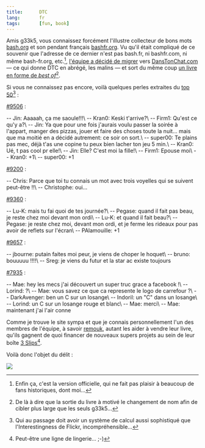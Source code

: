 ```yaml
---
title:      DTC
lang:       fr
tags:       [fun, book]
---
```


Amis g33k5, vous connaissez forcément l'illustre collecteur de bons mots [bash.org](http://bash.org/) et son pendant français [bashfr.org](http://bashfr.org/). Vu qu'il était compliqué de ce souvenir que l'adresse de ce dernier n'est pas bash.fr, ni bashfr.com, ni même bash-fr.org, etc.[^1], [l'équipe a décidé de migrer](http://shiii.org/2009/05/13/danton-tchate/) vers [DansTonChat.com](http://danstonchat.com/) — ce qui donne DTC en abrégé, les malins — et sort du même coup [un livre en forme de *best of*](http://danstonchat.com/?livre)[^2].

[^1]: Enfin ça, c'est la version officielle, qui ne fait pas plaisir à beaucoup de fans historiques, dont moi…

[^2]: De là à dire que la sortie du livre à motivé le changement de nom afin de cibler plus large que les seuls g33k5…

Si vous ne connaissez pas encore, voilà quelques perles extraites du [top 50](http://danstonchat.com/?sort=top50)[^3]  :

[#9506](http://danstonchat.com/?9506) :

-- Jin: Aaaaah, ça me saoule!!!\\
-- Kran0: Keski t'arrive?\\
-- Firm1: Qu'est ce qu'y a?\\
-- Jin: Ya que pour une fois j'aurais voulu passer la soirée à l'appart, manger des pizzas, jouer et faire des choses toute la nuit… mais que ma moitié en a décidé autrement: ce soir on sort.\\
-- super00: Te plains pas mec, déjà t'as une copine tu peux bien lacher ton jeu 5 min.\\
-- Kran0: Ué, t pas cool pr elle!\\
-- Jin: Elle? C'est moi la fille!\\
-- Firm1: Epouse moi\\
-- Kran0: +1\\
-- super00: +1

[#9200](http://danstonchat.com/?9200) :

-- Chris: Parce que toi tu connais un mot avec trois voyelles qui se suivent peut-être !!\\
-- Christophe: oui…

[#9360](http://danstonchat.com/?9360) :

-- Lu-K: mais tu fai quoi de tes journée?\\
-- Pegase: quand il fait pas beau, je reste chez moi devant mon ordi\\
-- Lu-K: et quand il fait beau?\\
-- Pegase: je reste chez moi, devant mon ordi, et je ferme les rideaux pour pas avoir de reflets sur l'écran\\
-- PAlamouille: +1

[#9657](http://danstonchat.com/?9657) :

-- jbourne: putain faites moi peur, je viens de choper le hoquet\\
-- bruno: bouuuuu !!!!\\
-- Sreg: je viens du futur et la star ac existe toujours

[#7935](http://danstonchat.com/?7935) :

-- Mae: hey les mecs j'ai découvert un super truc grace a facebook !\\
-- Lorind: ?\\
-- Mae: vous savez ce que ca represente le logo de carrefour ?\\
-- DarkAvenger: ben un C sur un losange\\
-- Indoril: un "C" dans un losange\\
-- Lorind: un C sur un losange rouge et blanc\\
-- Mae: merci\\
-- Mae: maintenant j'ai l'air conne

Comme je trouve le site sympa et que je connais personnellement l'un des membres de l'équipe, à savoir [remouk](http://shiii.org/), autant les aider à vendre leur livre, qu'ils gagnent de quoi financer de nouveaux supers projets au sein de leur boîte [3 Slips](http://3slips.fr/)[^4].

Voilà donc l'objet du délit :

<html><a href="https://www.amazon.fr/Dans-Ton-Chat-S%C3%A9bastien-Delahaye/dp/2350760995/ref=as_li_ss_il?&linkId=&linkCode=li3&tag=gasteroprod-21&linkId=93ad057ecf9f77d5a82f2ad6e065710e&language=fr_FR" target="_blank"><img border="0" src="//ws-eu.amazon-adsystem.com/widgets/q?_encoding=UTF8&ASIN=2350760995&Format=_SL250_&ID=AsinImage&MarketPlace=FR&ServiceVersion=20070822&WS=1&tag=gasteroprod-21&language=fr_FR" ></a><img src="https://ir-fr.amazon-adsystem.com/e/ir?t=gasteroprod-21&language=fr_FR&l=li3&o=8&a=2350760995" width="1" height="1" border="0" alt="" style="border:none !important; margin:0px !important;" /></html>

[^3]: Qui au passage doit avoir un système de calcul aussi sophistiqué que l'Interestingness de Flickr, incompréhensible…

[^4]: Peut-être une ligne de lingerie… ;-)
